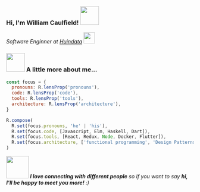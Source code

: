 <h3> Hi, I'm William Caulfield! <img src="https://media.giphy.com/media/mGcNjsfWAjY5AEZNw6/giphy.gif" width="50"></h3>

<p>
  <em>Software Enginner at <a href="http://huindata.com/">Huindata</a> <img src="https://media.giphy.com/media/WUlplcMpOCEmTGBtBW/giphy.gif" width="30"></em>
</p>

### <img src="https://media.giphy.com/media/VgCDAzcKvsR6OM0uWg/giphy.gif" width="50"> A little more about me...  

```javascript
const focus = {
  pronouns: R.lensProp('pronouns'),
  code: R.lensProp('code'),
  tools: R.lensProp('tools'),
  architecture: R.lensProp('architecture'),
}

R.compose(
  R.set(focus.pronouns, 'he' | 'his'),
  R.set(focus.code, [Javascript, Elm, Haskell, Dart]),
  R.set(focus.tools, [React, Redux, Node, Docker, Flutter]),
  R.set(focus.architecture, ['functional programming', 'Design Patterns']),
)
```

<img src="https://media.giphy.com/media/LnQjpWaON8nhr21vNW/giphy.gif" width="60"> <em><b>I love connecting with different people</b> so if you want to say <b>hi, I'll be happy to meet you more!</b> :)</em>
